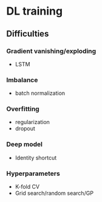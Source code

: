 # DL training

## Difficulties
### Gradient vanishing/exploding
- LSTM
### Imbalance
- batch normalization
### Overfitting
- regularization
- dropout
### Deep model
- Identity shortcut
### Hyperparameters
- K-fold CV
- Grid search/random search/GP
### 
<!--stackedit_data:
eyJoaXN0b3J5IjpbNTExMjYzMDEzLDE2NzExNjgxNThdfQ==
-->